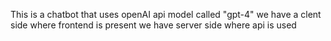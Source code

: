 This is a chatbot that uses openAI api model called "gpt-4"
we have a clent side where frontend is present
we have server side where api is used
